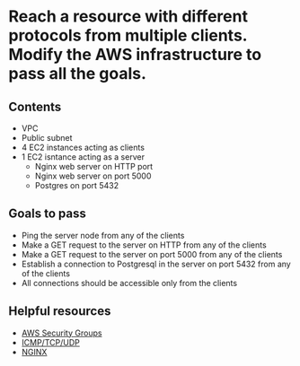 # Reach a resource with different protocols from multiple clients. Modify the AWS infrastructure to pass all the goals.

## Contents

* VPC
* Public subnet
* 4 EC2 instances acting as clients
* 1 EC2 isntance acting as a server
  * Nginx web server on HTTP port
  * Nginx web server on port 5000
  * Postgres on port 5432

## Goals to pass

* Ping the server node from any of the clients
* Make a GET request to the server on HTTP from any of the clients
* Make a GET request to the server on port 5000 from any of the clients
* Establish a connection to Postgresql in the server on port 5432 from any of the clients
* All connections should be accessible only from the clients

## Helpful resources

* [AWS Security Groups](http://docs.aws.amazon.com/AWSEC2/latest/UserGuide/using-network-security.html)
* [ICMP/TCP/UDP](http://superuser.com/a/1044369)
* [NGINX](http://nginx.org/en/)
